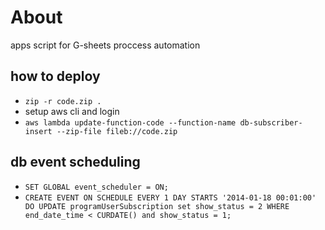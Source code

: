 # About

apps script for G-sheets proccess automation

## how to deploy

- `zip -r code.zip .`
- setup aws cli and login
- `aws lambda update-function-code --function-name db-subscriber-insert --zip-file fileb://code.zip`

## db event scheduling

- `SET GLOBAL event_scheduler = ON;`
- `CREATE EVENT ON SCHEDULE EVERY 1 DAY STARTS '2014-01-18 00:01:00' DO UPDATE programUserSubscription set show_status = 2 WHERE end_date_time < CURDATE() and show_status = 1;`
